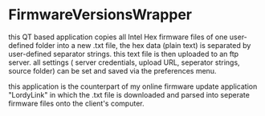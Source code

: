 # FirmwareVersionsWrapper

this QT based application copies all Intel Hex firmware files of one user- defined folder into a new .txt file, 
the hex data (plain text) is separated by user-defined separator strings.
this text file is then uploaded to an ftp server. 
all settings ( server credentials, upload URL, seperator strings, source folder) can be set and saved via
the preferences menu.

this application is the counterpart of my online firmware update application "LordyLink" in which the .txt file is downloaded and parsed into
seperate firmware files onto the client's computer. 

